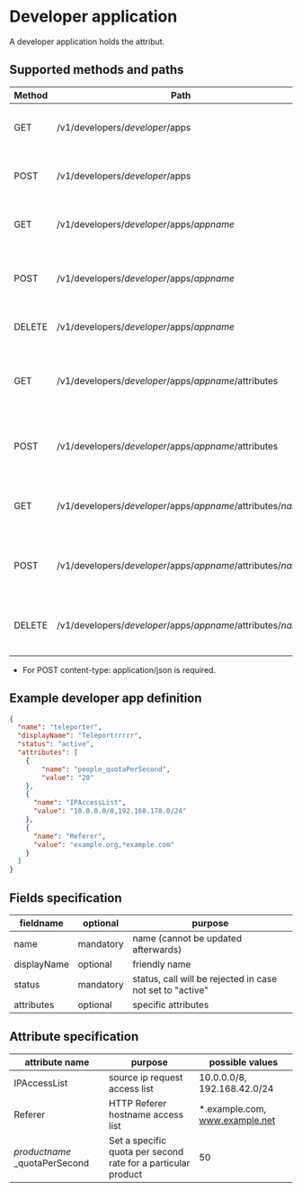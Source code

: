 # Developer application

A developer application holds the attribut.

## Supported methods and paths

| Method | Path                                                                           | What                                     |
| ------ | ------------------------------------------------------------------------------ | ---------------------------------------- |
| GET    | /v1/developers/_developer_/apps                             | retrieve all apps of developer           |
| POST   | /v1/developers/_developer_/apps                             | creates a new developer app              |
| GET    | /v1/developers/_developer_/apps/_appname_                   | retrieve one developer app               |
| POST   | /v1/developers/_developer_/apps/_appname_                   | updates an existing developer app        |
| DELETE | /v1/developers/_developer_/apps/_appname_                   | deletes a developer app                  |
| GET    | /v1/developers/_developer_/apps/_appname_/attributes        | retrieve all attributes of developer app |
| POST   | /v1/developers/_developer_/apps/_appname_/attributes        | update all attribute of developer app    |
| GET    | /v1/developers/_developer_/apps/_appname_/attributes/_name_ | retrieve attribute of developer app      |
| POST   | /v1/developers/_developer_/apps/_appname_/attributes/_name_ | update attribute of developer app        |
| DELETE | /v1/developers/_developer_/apps/_appname_/attributes/_name_ | deletes attribute of developer app       |

* For POST content-type: application/json is required.

## Example developer app definition

```json
{
  "name": "teleporter",
  "displayName": "Teleportrrrrr",
  "status": "active",
  "attributes": [
    {
        "name": "people_quotaPerSecond",
        "value": "20"
    },
    {
      "name": "IPAccessList",
      "value": "10.0.0.0/8,192.168.178.0/24"
    },
    {
      "name": "Referer",
      "value": "example.org,*example.com"
    }
  ]
}
```

## Fields specification

| fieldname        | optional  | purpose                                                   |
| ---------------- | --------- | --------------------------------------------------------- |
| name             | mandatory | name (cannot be updated afterwards)                       |
| displayName      | optional  | friendly name                                             |
| status           | mandatory | status, call will be rejected in case not set to "active" |
| attributes       | optional  | specific attributes                                       |

## Attribute specification

| attribute name                | purpose                                                       | possible values                |
| ----------------------------- | ------------------------------------------------------------- | ------------------------------ |
| IPAccessList                  | source ip request access list                                 | 10.0.0.0/8, 192.168.42.0/24    |
| Referer                       | HTTP Referer hostname access list                             | *.example.com, www.example.net |
| _productname_ _quotaPerSecond | Set a specific quota per second rate for a particular product | 50                             |
